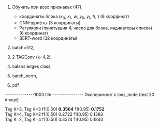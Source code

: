 1) Обучить при всех признаках (47),
    - координаты блока ($x_0$, $x_1$, $w$, $y_0$, $y_1$, $h$, ) (6 координат)
    - CNN-шрифты (3 координаты)
    - Регулярки (пунктуация 4, число для блока, индикаторы списка) (6 координат)
    - BERT-word (32 координаты)
    
2) batch=512, 
3) 2 TAGConv (k=4,2), 
4) balans edges class,
5) batch_norm, 
6) pdf


---------------1000 file ----------------
Эксперимент с loss_node (test 20 image)

Tag K=3, Tag K=3 f1(0.50) **0.3564**  f1(0.95) **0.1752**  
Tag K=4, Tag K=2 f1(0.50) 0.2722  f1(0.95) 0.1388  
Tag K=2, Tag K=4 f1(0.50) 0.3374  f1(0.95) 0.1840